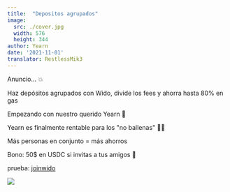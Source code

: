 ```yaml
---
title:  "Depositos agrupados"
image:
  src: ./cover.jpg
  width: 576
  height: 344
author: Yearn
date: '2021-11-01'
translator: RestlessMik3
---
```


Anuncio… 💥

Haz depósitos agrupados con Wido, divide los fees y ahorra hasta 80% en gas

Empezando con nuestro querido Yearn 💙

Yearn es finalmente rentable para los "no ballenas" 🍤🦀

Más personas en conjunto = más ahorros

Bono: 50$ en USDC si invitas a tus amigos 🤑

prueba: [joinwido](https://app.joinwido.com/?page=detail&address=0x8cc94ccd0f3841a468184aCA3Cc478D2148E1757)

![](/_posts/_announcements/deposit-together/deposit-together.png?w=800&h=800)
